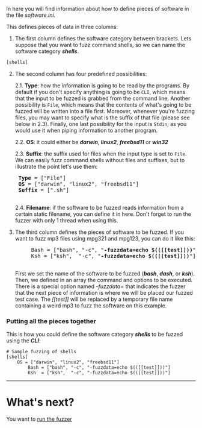 In here you will find information about how to define pieces of software in the file *software.ini*.

This defines pieces of data in three columns:
1. The first column defines the software category between brackets. Lets suppose that you want to fuzz command shells, so we can name the software category ***shells***.
```javascript
[shells]
```
2. The second column has four predefined possibilities:

    2.1. **Type**: how the information is going to be read by the programs. By default if you don't specify anything is going to be ```CLI```, which means that the input to be fuzzed is grabbed from the command line. Another possibility is ```File```, which means that the contents of what's going to be fuzzed will be written into a file first. Moreover, whenever you're fuzzing files, you may want to specify what is the suffix of that file (please see below in 2.3). Finally, one last possibility for the input is ```Stdin```, as you would use it when piping information to another program.

    2.2. **OS**: it could either be ***darwin***, ***linux2***, ***freebsd11*** or ***win32***

    2.3. **Suffix**: the suffix used for files when the input type is set to ```File```. We can easily fuzz command shells without files and suffixes, but to illustrate the point let's use them:
    <pre>
    <b>Type</b> = ["File"]
    <b>OS</b> = ["darwin", "linux2", "freebsd11"]
    <b>Suffix</b> = [".sh"]
    </pre>

    2.4. **Filename**: if the software to be fuzzed reads information from a certain static filename, you can define it in here. Don't forget to run the fuzzer with only 1 thread when using this.

3. The third column defines the pieces of software to be fuzzed. If you want to fuzz mp3 files using mpg321 and mpg123, you can do it like this:

    <pre>
        Bash = ["bash", "-c", "<b>-fuzzdata=echo $(([[test]]))</b>"]
        Ksh = ["ksh",  "-c", "<b>-fuzzdata=echo $(([[test]]))</b>"]
    </pre>

      First we set the name of the software to be fuzzed (***bash***, ***dash***, or ***ksh***). Then, we defined in an array the command and options to be executed. There is a special option named *-fuzzdata=* that indicates the fuzzer that the next piece of information is where we will be placed our fuzzed test case. The *[[test]]* will be replaced by a temporary file name containing a weird mp3 to fuzz the software on this example.

### Putting all the pieces together
This is how you could define the software category ***shells*** to be fuzzed using the ***CLI***:
```
# Sample fuzzing of shells
[shells]
    OS = ["darwin", "linux2", "freebsd11"]
        Bash = ["bash", "-c", "-fuzzdata=echo $(([[test]]))"]
        Ksh  = ["ksh",  "-c", "-fuzzdata=echo $(([[test]]))"]
```
---
# What's next?

You want to [run the fuzzer](https://github.com/IOActive/XDiFF/wiki/Run-the-fuzzer)
